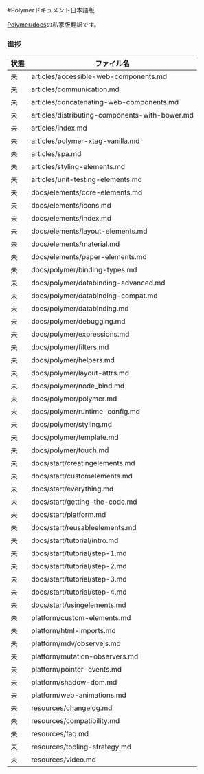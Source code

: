 #Polymerドキュメント日本語版

[Polymer/docs](https://github.com/Polymer/docs)の私家版翻訳です。

### 進捗
| 状態 | ファイル名 |
|----|--------------------------------------|
| 未 | articles/accessible-web-components.md |
| 未 | articles/communication.md |
| 未 | articles/concatenating-web-components.md |
| 未 | articles/distributing-components-with-bower.md |
| 未 | articles/index.md |
| 未 | articles/polymer-xtag-vanilla.md |
| 未 | articles/spa.md |
| 未 | articles/styling-elements.md |
| 未 | articles/unit-testing-elements.md |
| 未 | docs/elements/core-elements.md |
| 未 | docs/elements/icons.md |
| 未 | docs/elements/index.md |
| 未 | docs/elements/layout-elements.md |
| 未 | docs/elements/material.md |
| 未 | docs/elements/paper-elements.md |
| 未 | docs/polymer/binding-types.md |
| 未 | docs/polymer/databinding-advanced.md |
| 未 | docs/polymer/databinding-compat.md |
| 未 | docs/polymer/databinding.md |
| 未 | docs/polymer/debugging.md |
| 未 | docs/polymer/expressions.md |
| 未 | docs/polymer/filters.md |
| 未 | docs/polymer/helpers.md |
| 未 | docs/polymer/layout-attrs.md |
| 未 | docs/polymer/node_bind.md |
| 未 | docs/polymer/polymer.md |
| 未 | docs/polymer/runtime-config.md |
| 未 | docs/polymer/styling.md |
| 未 | docs/polymer/template.md |
| 未 | docs/polymer/touch.md |
| 未 | docs/start/creatingelements.md |
| 未 | docs/start/customelements.md |
| 未 | docs/start/everything.md |
| 未 | docs/start/getting-the-code.md |
| 未 | docs/start/platform.md |
| 未 | docs/start/reusableelements.md |
| 未 | docs/start/tutorial/intro.md |
| 未 | docs/start/tutorial/step-1.md |
| 未 | docs/start/tutorial/step-2.md |
| 未 | docs/start/tutorial/step-3.md |
| 未 | docs/start/tutorial/step-4.md |
| 未 | docs/start/usingelements.md |
| 未 | platform/custom-elements.md |
| 未 | platform/html-imports.md |
| 未 | platform/mdv/observejs.md |
| 未 | platform/mutation-observers.md |
| 未 | platform/pointer-events.md |
| 未 | platform/shadow-dom.md |
| 未 | platform/web-animations.md |
| 未 | resources/changelog.md |
| 未 | resources/compatibility.md |
| 未 | resources/faq.md |
| 未 | resources/tooling-strategy.md |
| 未 | resources/video.md |
